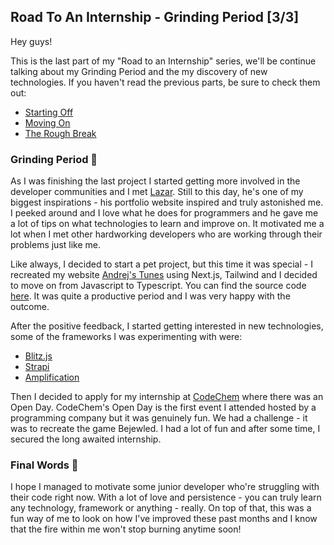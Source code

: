 ## Road To An Internship - Grinding Period [3/3]

Hey guys!

This is the last part of my "Road to an Internship" series, we'll be continue talking about my Grinding Period and the my discovery of new technologies. If you haven't read the previous parts, be sure to check them out:
- [Starting Off](https://blog.codechem.com/road-to-an-internship-starting-off-03)
- [Moving On](https://blog.codechem.com/road-to-an-internship-moving-on-13)
- [The Rough Break](https://blog.codechem.com/road-to-an-internship-the-rough-break-23)


### Grinding Period 💪

As I was finishing the last project I started getting more involved in the developer communities and I met [Lazar](https://nikolovlazar.com/). Still to this day, he's one of my biggest inspirations - his portfolio website inspired and truly astonished me. I peeked around and I love what he does for programmers and he gave me a lot of tips on what technologies to learn and improve on. It motivated me a lot when I met other hardworking developers who are working through their problems just like me. 

Like always, I decided to start a pet project, but this time it was special - I recreated my website  [Andrej's Tunes](https://andrejs-tunes.herokuapp.com/) using Next.js, Tailwind and I decided to move on from Javascript to Typescript. You can find the source code  [here](https://github.com/aacevski/andrejs-tunes). It was quite a productive period and I was very happy with the outcome.

After the positive feedback, I started getting interested in new technologies, some of the frameworks I was experimenting with were: 
- [Blitz.js](https://blitzjs.com/)
- [Strapi](https://strapi.io/)
- [Amplification](https://amplication.com/)

Then I decided to apply for my internship at [CodeChem](http://codechem.com/) where there was an Open Day. CodeChem's Open Day is the first event I attended hosted by a programming company but it was genuinely fun. We had a challenge - it was to recreate the game Bejewled. I had a lot of fun and after some time, I secured the long awaited internship.

### Final Words 🙌

I hope I managed to motivate some junior developer who're struggling with their code right now. With a lot of love and persistence - you can truly learn any technology, framework or anything - really. On top of that, this was a fun way of me to look on how I've improved these past months and I know that the fire within me won't stop burning anytime soon!